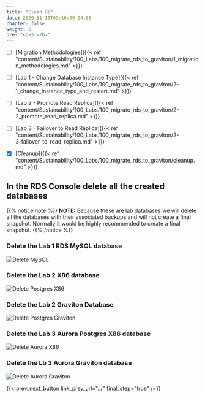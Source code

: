 ```yaml
---
title: "Clean Up"
date: 2020-11-18T09:16:09-04:00
chapter: false
weight: 6
pre: "<b>3 </b>"
---
```


- [ ] [Migration Methodologies]({{< ref "content/Sustainability/100_Labs/100_migrate_rds_to_graviton/1_migration_methodologies.md" >}})
- [ ] [Lab 1 - Change Database Instance Type]({{< ref "content/Sustainability/100_Labs/100_migrate_rds_to_graviton/2-1_change_instance_type_and_restart.md" >}})
- [ ] [Lab 2 - Promote Read Replica]({{< ref "content/Sustainability/100_Labs/100_migrate_rds_to_graviton/2-2_promote_read_replica.md" >}})
- [ ] [Lab 3 - Failover to Read Replica]({{< ref "content/Sustainability/100_Labs/100_migrate_rds_to_graviton/2-3_failover_to_read_replica.md" >}})
- [x] [Cleanup]({{< ref "content/Sustainability/100_Labs/100_migrate_rds_to_graviton/cleanup.md" >}})


## In the RDS Console delete all the created databases

{{% notice note %}}
**NOTE:** Because these are lab databases we will delete all the databases with their associated backups and will not create a final snapshot. 
Normally it would be highly recommended to create a final snapshot.
{{% /notice %}}


### Delete the Lab 1 RDS MySQL database

![Delete MySQL](/Sustainability/100_migrate_rds_to_graviton/clean-up/clean-up_delete_mysql.png)

### Delete the Lab 2 X86 database

![Delete Postgres X86](/Sustainability/100_migrate_rds_to_graviton/clean-up/clean-up_delete_postgres.png)

### Delete the Lab 2 Graviton Database

![Delete Postgres Graviton](/Sustainability/100_migrate_rds_to_graviton/clean-up/clean-up_delete_pg_graviton.png)


### Delete the Lab 3 Aurora Postgres X86 database

![Delete Aurora X86](/Sustainability/100_migrate_rds_to_graviton/clean-up/clean-up_delete_aurora_x86.png)

### Delete the Lb 3 Aurora Graviton database

![Delete Aurora Graviton](/Sustainability/100_migrate_rds_to_graviton/clean-up/clean-up_delete_aurora_graviton.png)


{{< prev_next_button link_prev_url="../" final_step="true" />}}